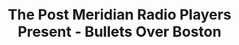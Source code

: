 ---
title: The Post Meridian Radio Players Present - Bullets Over Boston
layout: program_layout
permalink: /program/bullets/
showKey: bullets
theme: summer-mysteries
imgSrc: https://pmrp.nyc3.cdn.digitaloceanspaces.com/guide/bulletsbanner.png
imgAlt: "Bullets Over Boston - Featuring: After the Thin Man! Samantha Spade!"
programInfo2: The show runs for approximately 1 hour with no intermission. House doors open at 7:30 PM to give time to buy or pick up reserved tickets, purchase refreshments, and find your seat before the show starts at 8 PM.
shows:
  - name: Samantha Spade and the Steve Starr Caper
    foleyCredits:
      - name: Simone Agha
    credits:
      - name: "Zack Murphy"
        roles:
          - "Announcer"
      - name: "Caroline Debrota"
        roles:
          - "Samantha Spade"
      - name: "Emile Lewis"
        roles:
          - "Eddie"
      - name: "Hilary Short"
        roles:
          - "Jay Polhouse"
      - name: "Kristina Spinney"
        roles:
          - "Ruby"
      - name: "Jack Wickwire"
        roles:
          - "Seller"
      - name: "Erika Claire Kuttner"
        roles:
          - "Michelle"
      - name: "Kevin Kordis"
        roles:
          - "Dundee"
      - name: "Jason Smith"
        roles:
          - "Steve Starr"
  - name: "After the Thin Man"
    foleyCredits:
      - name: Daniel Lemr
    credits: 
      - name: "Alex Lafreniere"
        roles:
          - "Nick"
      - name: "Naomi Ibasitas"
        roles:
          - "Nora"
      - name: "JB Brown"
        roles:
          - "Announcer"
      - name: "Mira Tinez"
        roles:
          - "Selma"
      - name: "Sue Downing"
        roles:
          - "Aunt Katherine"
      - name: "Shawyoun Shaidani"
        roles:
          - "David"
      - name: "Mikah Connolly"
        roles:
          - "Dancer"
      - name: "Jess Conger-Henry"
        roles:
          - "Polly"
      - name: "Maeve Mccluskey"
        roles:
          - "Malloy"
      - name: "Kim Dauber"
        roles:
          - "Ensemble"
      - name: "Joev Dubach"
        roles:
          - "Ensemble"
      - name: "Paul Kuttner"
        roles:
          - "Ensemble"
      - name: "Sam Marchiony"
        roles:
          - "Ensemble"
      - name: "Reggie Joseph"
        roles:
          - "Ensemble"
      - name: "Marielle Boudreau"
        roles:
          - "Ensemble"
  - name: Crew
    credits:
      - name: "Jeremy Holstein"
        roles:
          - "Producer"
          - "Graphic Designer"
      - name: "Meg Wickham"
        roles:
          - "Stage Manager"
      - name: "Coraline Holstein"
        roles:
          - "Assitant Stage Manager"
      - name: "Nick Henry"
        roles:
          - "Rehearsal Assistant"
      - name: "Jay Sekora"
        roles:
          - "Sound Engineer"
      - name: "Ray Zaslow"
        roles:
          - "Sound Board Op"
      - name: "Karen Sarao"
        roles:
          - "House Manager"
      - name: "Jaimie Carlson"
        roles:
          - "Foley Coordinator"
bios:
  - name: "JB Brown"
    bio: "JB Brown (Announcer, After the Thin Man), a California native, has been active in the theatre arts for over thirty years. JB received a Master of Letters in Shakespeare and Performance as well as an MFA with an emphasis in directing Shakespeare from Mary Baldwin University in Staunton, Virginia. He has taught, acted, voice-acted, and directed with various academic and professional theatre groups over the years such as Mary Baldwin in association with the Blackfriars Playhouse, Utah Tech University, Utah Valley University, Hale Center Theatre-Orem, the Kingsmen Shakespeare Company, Sundance Summer Theatre, Utah Shakespeare Festival, and Motley Sounds. Some of his more notable acting performances include Benedick in Much Ado About Nothing, Dromio of Ephesus in The Comedy of Errors, Andrew Wyke in Sleuth, Major General Stanley in The Pirates of Penzance, John Barrymore in I Hate Hamlet, and Fin in One Foot for the Great Salt Lake Fringe Festival. Most recently, he has performed in Hale Center Theatre Orem’s A Christmas Carol as the Ghost of Christmas Present and Marley’s Ghost and locally in the Burlington Players production of The Book of Will as Henry Condell."
  - name: "Simone Agha"
    bio: "Simone Agha (Foley, The Steve Starr Caper) is thrilled to be once again making noise for a PMRP production. This is her *mumbles*th show stomping and <unintelligible noise> with PMRP."
  - name: "Jaimie Carlson"
    bio: "Jaimie Carlson (Foley Coordinator and Assistant Director, After The Thin Man)’s previous roles with PMRP include adapting The Most Dangerous Game and Foley coordinating for various shows. When not choreographing sword fights or breaking glass for PMRP, Jaimie can be found programming robots, playing quizbowl, or cramming more books into her apartment. She would like to thank Hobbes for Asta inspiration. *Clink!*"
  - name: "Sue Downing"
    bio: "Sue Downing (Aunt Katherine, After the Thin Man) has been a voice actor in several shows with PMRP including three Halloween sets and most recently as an understudy for Omar in “Dungeons and Townies” by Michael McAfee. Sue also directed “Family Business” by Tegan Garon on behalf of PMRP sponsorship in the 2023 Boston Theater Marathon XXV."
  - name: "Erika Claire Kuttner"
    bio: "Erika Claire Kuttner (Michelle, The Steve Starr Caper) is thrilled to be part of her second PMRP production. She would like to thank Paul and Erikson for inviting her to their party every day."
  - name: "Paul Kuttner"
    bio: "Paul Kuttner (Ensemble, After the Thin Man) is in his first role with PMRP. He lives in Malden with his family and, as a fan of audio dramas, is excited to have been magically transported into one."
  - name: "Alex LaFreniere"
    bio: "Alex LaFreniere (Nick, After the Thin Man) is thrilled to be back behind the microphone for his second outing as Nick Charles and ninth production with PMRP. Alex would like to thank his partner Jazz, his family, and his much loved cats Mylo and Kevin for their unwavering support. His favorite cocktail currently is an upside-down martini (dirty), but has also been known to enjoy a well-made negroni."
  - name: "Daniel Lemr"
    bio: "Daniel Lemr (Foley, After the Thin Man) is pleased to be making his PMRP and theater debut here in Boston. Originally from Ohio, Dan is excited to be working at the Foley table and to practice opening a door. He would like to thank his lovely wife Emma for introducing him to PMRP and \"encouraging\" him to join."
  - name: "Arturo Lichauco"
    bio: "Arturo Lichauco (Foley Understudy, After the Thin Man) is excited to perform in his second Post Meridian Radio Players show (when he can!) after his first foley experience in last season's rendition of The Bonnie Tales of Captain Bellamy! He performed as an actor in many student theater shows during his college years and is happy to be back into the swing of things."
  - name: "Sam Marchiony"
    bio: "Sam Marchiony (Ensemble, After the Thin Man) is thrilled to be back with the PMRP for her second production, after appearing in The Unseen Worlds of HG Wells. This is also her return to noir radio dramedies, following her time as a performer and writer on THE DEAD HEAR FOOTSTEPS at Oberlin College. When not performing, Sam is the host of the “Six Degrees of Star Wars” (https://6dosw.buzzsprout.com/) podcast, where all of cinema has a potential connection to George Lucas' flagship franchise."
  - name: "Maeve McCluskey"
    bio: "Maeve McCluskey (Guild, After the Thin Man) is thrilled to be returning to PMRP for the third time! You can find her acting out around Greater Boston. Most recently, she pirated the great ship, The Sea Witch, as Captain Bonny Bellamy in \"The Bonny Tales of Captain Bellamy: Song of Trickery\" in this spring's Dangerous Adventures with PMRP. Other previous roles include Fruma Sarah in \"Fiddler on the Roof\" (Needham Community Theatre) and the Baker in \"Into the Woods\" (Colonial Chorus Players). They are also a Continuing Education student of Animation at MassArt."
  - name: "Jay Sekora"
    bio: "Jay Sekora (Sound Engineer) has worked with PMRP as an actor and director as well as working on sound. He directed PMRP’s adaptations of “THEM!”, “Metropolis”, and ”Filibus”, and adapted and directed “Night of the Living Dead”. His favorite PMRP acting roles were a drunken astronaut in “Junkyard” and the homicidal narrator in “The Tell-Tale Heart”. And he’s done a lot of sound engineering and other sound-tech work. He thanks his chosen family members Zeph and Sally and especially his beloved Mare Freed for getting him back into theater after a long absence, and for a wonderful shared life together. Nineteen years this August!"
  - name: "Hilary Soltz Short"
    bio: "Hilary Soltz Short (Jay Wellington Starr/Inspector Polhouse, The Steve Starr Caper) is thrilled to be shot with a Webley-Vickers in her PMRP debut, and after a ~27-year hiatus from the theatre. A graduate of the Dell'Arte International School of Physical Theatre and a director, actor, and touring puppeteer in the Twin Cities and Pacific NW until a tragic puppet-van accident cut short that career (ask me!), she is deeply grateful to the many family and friends who encouraged her to dip a toe into Boston's community theatre pool."
  - name: "Kristina Spinney"
    bio: "Kristina Spinney (Natasha, The Steve Starr Caper) is an actor turned accountant in the live music industry returning for her second PMRP show after appearing as Rainsford in a gender-swapped version of Most Dangerous Game in \"Dangerous Adventures\" this past Spring. She holds a BFA in acting from Salem State University, has produced film festivals, and appeared on sci-fi, horror, and film panels at Arisia. Some past credits include Maria in West Side Story, Lilli Vanessi in Kiss Me, Kate, Antigone in Antigone, and Penelope Pennywise in Urinetown. Kristina enjoys horror, sci-fi, and fantasy of all types. You can typically find Kristina at a book club, cult cinema night, or dancing at a goth club. LLAP!"
  - name: "Meg Wickham"
    bio: "Meg Wickham (Stage Manager) is the (officially) unofficial PMRP stalker and has a bizarre love for herding cats. This is her 16th year haunting the group and the 10th since she decided to insert herself into the process. Like a bad penny, they can’t get rid of her."
  - name: "Jack Wickwire"
    bio: "Jack Wickwire (Seller, The Steve Start Caper) has acted and designed for many MetroWest community theaters. His credits include: Makeup design for Ghosts (for PMRP), Picasso at the Lapin Agile, Lend Me a Tenor (TCAN), Prelude to a Kiss, Waiting in the Wings, Agatha Christie Made Me Do It, (for Belmont) and Is He Dead, Sunday in the Park With George (for Vokes); Batboy, Memory of Water (for Arlington)"

---